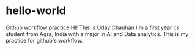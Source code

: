 # hello-world
Github workflow practice
Hi! This is Uday Chauhan
I'm a first year cs student from Agra, India with a major in AI and Data analytics.
This is my practice for github's workflow.
